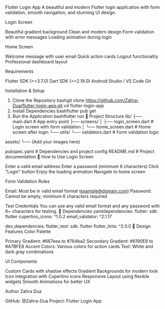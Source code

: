 Flutter Login App
A beautiful and modern Flutter login application with form validation, smooth navigation, and stunning UI design.

Login Screen

Beautiful gradient background
Clean and modern design
Form validation with error messages
Loading animation during login

Home Screen

Welcome message with user email
Quick action cards
Logout functionality
Professional dashboard layout

Requirements

Flutter SDK (>=3.7.0)
Dart SDK (>=2.19.0)
Android Studio / VS Code
Git

Installation & Setup
1. Clone the Repository
bashgit clone https://github.com/Zahra-Dua/flutter-login-app.git
cd flutter-login-app
2. Install Dependencies
bashflutter pub get
3. Run the Application
bashflutter run
📁 Project Structure
lib/
├── main.dart                 # App entry point
├── screens/
│   ├── login_screen.dart    # Login screen with form validation
│   └── home_screen.dart     # Home screen after login
└── utils/
    └── validators.dart      # Form validation logic

assets/
└── (Add your images here)

pubspec.yaml                 # Dependencies and project config
README.md                    # Project documentation
🎯 How to Use
Login Screen

Enter a valid email address
Enter a password (minimum 6 characters)
Click "Login" button
Enjoy the loading animation
Navigate to home screen

Form Validation Rules

Email: Must be in valid email format (example@domain.com)
Password: Cannot be empty, minimum 6 characters required

Test Credentials
You can use any valid email format and any password with 6+ characters for testing.
🔧 Dependencies
yamldependencies:
  flutter:
    sdk: flutter
  cupertino_icons: ^1.0.2
  email_validator: ^2.1.17

dev_dependencies:
  flutter_test:
    sdk: flutter
  flutter_lints: ^2.0.0
🎨 Design Features
Color Palette

Primary Gradient: #667eea to #764ba2
Secondary Gradient: #6190E8 to #A7BFE8
Accent Colors: Various colors for action cards
Text: White and dark gray combinations

UI Components

Custom Cards with shadow effects
Gradient Backgrounds for modern look
Icon Integration with Cupertino icons
Responsive Layout using flexible widgets
Smooth Animations for better UX

 Author
Zahra Dua

GitHub: @Zahra-Dua
Project: Flutter Login App


